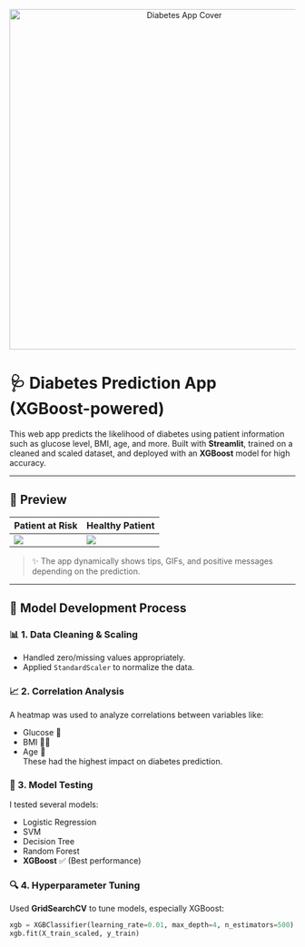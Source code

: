 <p align="center">
  <img src="web_images/preview.png" alt="Diabetes App Cover" width="600"/>
</p>

# 🩺 Diabetes Prediction App (XGBoost-powered)

This web app predicts the likelihood of diabetes using patient information such as glucose level, BMI, age, and more. Built with **Streamlit**, trained on a cleaned and scaled dataset, and deployed with an **XGBoost** model for high accuracy.

---

## 🎯 Preview

| Patient at Risk | Healthy Patient |
|-----------------|-----------------|
| ![](web_images/diabetes.png) | ![](web_images/normal.png) |

> ✨ The app dynamically shows tips, GIFs, and positive messages depending on the prediction.

---

## 🧠 Model Development Process

### 📊 1. Data Cleaning & Scaling
- Handled zero/missing values appropriately.
- Applied `StandardScaler` to normalize the data.

### 📈 2. Correlation Analysis
A heatmap was used to analyze correlations between variables like:
- Glucose 🔼
- BMI 🧍‍♀️
- Age 🎂  
These had the highest impact on diabetes prediction.

### 🤖 3. Model Testing
I tested several models:
- Logistic Regression  
- SVM  
- Decision Tree  
- Random Forest  
- **XGBoost** ✅ (Best performance)

### 🔍 4. Hyperparameter Tuning
Used **GridSearchCV** to tune models, especially XGBoost:
```python
xgb = XGBClassifier(learning_rate=0.01, max_depth=4, n_estimators=500)
xgb.fit(X_train_scaled, y_train)
